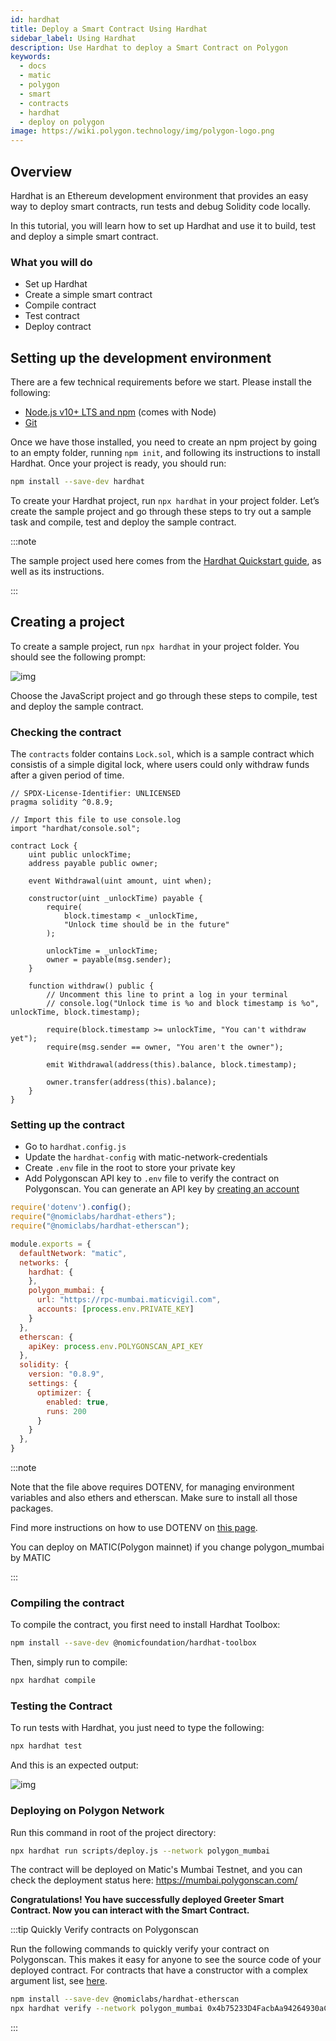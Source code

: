 ```yaml
---
id: hardhat
title: Deploy a Smart Contract Using Hardhat
sidebar_label: Using Hardhat
description: Use Hardhat to deploy a Smart Contract on Polygon
keywords:
  - docs
  - matic
  - polygon
  - smart
  - contracts
  - hardhat
  - deploy on polygon
image: https://wiki.polygon.technology/img/polygon-logo.png
---
```


## Overview

Hardhat is an Ethereum development environment that provides an easy way to deploy smart contracts, run tests and debug Solidity code locally.

In this tutorial, you will learn how to set up Hardhat and use it to build, test and deploy a simple smart contract.

### What you will do

- Set up Hardhat
- Create a simple smart contract
- Compile contract
- Test contract
- Deploy contract

## Setting up the development environment

There are a few technical requirements before we start. Please install the following:

- [Node.js v10+ LTS and npm](https://nodejs.org/en/) (comes with Node)
- [Git](https://git-scm.com/)

Once we have those installed, you need to create an npm project by going to an empty folder, running `npm init`, and following its instructions to install Hardhat. Once your project is ready, you should run:

```bash
npm install --save-dev hardhat
```

To create your Hardhat project, run `npx hardhat` in your project folder.
Let’s create the sample project and go through these steps to try out a sample task and compile, test and deploy the sample contract.

:::note

The sample project used here comes from the [<ins>Hardhat Quickstart guide</ins>](https://hardhat.org/getting-started/#quick-start), as well as its instructions.

:::

## Creating a project

To create a sample project, run `npx hardhat` in your project folder. You should see the following prompt:

![img](/img/hardhat/quickstart.png)

Choose the JavaScript project and go through these steps to compile, test and deploy the sample contract.

### Checking the contract

The `contracts` folder contains `Lock.sol`, which is a sample contract which consistis of a simple digital lock, where users could only withdraw funds after a given period of time.

```
// SPDX-License-Identifier: UNLICENSED
pragma solidity ^0.8.9;

// Import this file to use console.log
import "hardhat/console.sol";

contract Lock {
    uint public unlockTime;
    address payable public owner;

    event Withdrawal(uint amount, uint when);

    constructor(uint _unlockTime) payable {
        require(
            block.timestamp < _unlockTime,
            "Unlock time should be in the future"
        );

        unlockTime = _unlockTime;
        owner = payable(msg.sender);
    }

    function withdraw() public {
        // Uncomment this line to print a log in your terminal
        // console.log("Unlock time is %o and block timestamp is %o", unlockTime, block.timestamp);

        require(block.timestamp >= unlockTime, "You can't withdraw yet");
        require(msg.sender == owner, "You aren't the owner");

        emit Withdrawal(address(this).balance, block.timestamp);

        owner.transfer(address(this).balance);
    }
}
```

### Setting up the contract

- Go to `hardhat.config.js`
- Update the `hardhat-config` with matic-network-credentials
- Create `.env` file in the root to store your private key
- Add Polygonscan API key to `.env` file to verify the contract on Polygonscan. You can generate an API key by [creating an account](https://polygonscan.com/register)

```js
require('dotenv').config();
require("@nomiclabs/hardhat-ethers");
require("@nomiclabs/hardhat-etherscan");

module.exports = {
  defaultNetwork: "matic",
  networks: {
    hardhat: {
    },
    polygon_mumbai: {
      url: "https://rpc-mumbai.maticvigil.com",
      accounts: [process.env.PRIVATE_KEY]
    }
  },
  etherscan: {
    apiKey: process.env.POLYGONSCAN_API_KEY
  },
  solidity: {
    version: "0.8.9",
    settings: {
      optimizer: {
        enabled: true,
        runs: 200
      }
    }
  },
}
```

:::note

Note that the file above requires DOTENV, for managing environment variables and also ethers and etherscan. Make sure to install all those packages.

Find more instructions on how to use DOTENV on [<ins>this page</ins>](https://www.npmjs.com/package/dotenv).

You can deploy on MATIC(Polygon mainnet) if you change polygon_mumbai by MATIC

:::

### Compiling the contract

To compile the contract, you first need to install Hardhat Toolbox:

```bash
npm install --save-dev @nomicfoundation/hardhat-toolbox
```

Then, simply run to compile:

```bash
npx hardhat compile
```

### Testing the Contract

To run tests with Hardhat, you just need to type the following:

```bash
npx hardhat test
```

And this is an expected output:

![img](/img/hardhat/test.png)

### Deploying on Polygon Network

Run this command in root of the project directory:

```bash
npx hardhat run scripts/deploy.js --network polygon_mumbai
```

The contract will be deployed on Matic's Mumbai Testnet, and you can check the deployment status here: https://mumbai.polygonscan.com/

**Congratulations! You have successfully deployed Greeter Smart Contract. Now you can interact with the Smart Contract.**

:::tip Quickly Verify contracts on Polygonscan

Run the following commands to quickly verify your contract on Polygonscan. This makes it easy for anyone to see the source code of your deployed contract. For contracts that have a constructor with a complex argument list, see [here](https://hardhat.org/plugins/nomiclabs-hardhat-etherscan.html).

```bash
npm install --save-dev @nomiclabs/hardhat-etherscan
npx hardhat verify --network polygon_mumbai 0x4b75233D4FacbAa94264930aC26f9983e50C11AF
```
:::
